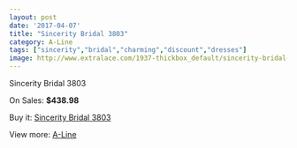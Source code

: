 ```yaml
---
layout: post
date: '2017-04-07'
title: "Sincerity Bridal 3803"
category: A-Line
tags: ["sincerity","bridal","charming","discount","dresses"]
image: http://www.extralace.com/1937-thickbox_default/sincerity-bridal-3803.jpg
---
```

Sincerity Bridal 3803

On Sales: **$438.98**
<a href="https://www.extralace.com/a-line/918-sincerity-bridal-3803.html"><amp-img layout="responsive" width="600" height="600" src="//www.extralace.com/1937-thickbox_default/sincerity-bridal-3803.jpg" alt="Sincerity Bridal 3803 0" /></a>
<a href="https://www.extralace.com/a-line/918-sincerity-bridal-3803.html"><amp-img layout="responsive" width="600" height="600" src="//www.extralace.com/1940-thickbox_default/sincerity-bridal-3803.jpg" alt="Sincerity Bridal 3803 1" /></a>
<a href="https://www.extralace.com/a-line/918-sincerity-bridal-3803.html"><amp-img layout="responsive" width="600" height="600" src="//www.extralace.com/1939-thickbox_default/sincerity-bridal-3803.jpg" alt="Sincerity Bridal 3803 2" /></a>
<a href="https://www.extralace.com/a-line/918-sincerity-bridal-3803.html"><amp-img layout="responsive" width="600" height="600" src="//www.extralace.com/1938-thickbox_default/sincerity-bridal-3803.jpg" alt="Sincerity Bridal 3803 3" /></a>

Buy it: [Sincerity Bridal 3803](https://www.extralace.com/a-line/918-sincerity-bridal-3803.html "Sincerity Bridal 3803")

View more: [A-Line](https://www.extralace.com/2-a-line "A-Line")